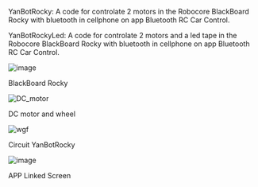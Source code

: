 YanBotRocky:
A code for controlate 2 motors in the Robocore BlackBoard Rocky with bluetooth in cellphone on app Bluetooth RC Car Control.

YanBotRockyLed:
A code for controlate 2 motors and a led tape in the Robocore BlackBoard Rocky with bluetooth in cellphone on app Bluetooth RC Car Control.

![image](https://github.com/user-attachments/assets/b6e28839-f18f-4f98-866a-c990250507ca)

BlackBoard Rocky

![DC_motor](https://github.com/user-attachments/assets/6d929c90-3b32-46e1-bb9c-b4b71a0f243f)

DC motor and wheel

![wgf](https://github.com/user-attachments/assets/24ddcd2e-74f5-439c-9f48-46ae64d0919d)

Circuit YanBotRocky

![image](https://github.com/user-attachments/assets/552a973e-4c73-4af6-8945-8b026aac7d29)

APP Linked Screen
